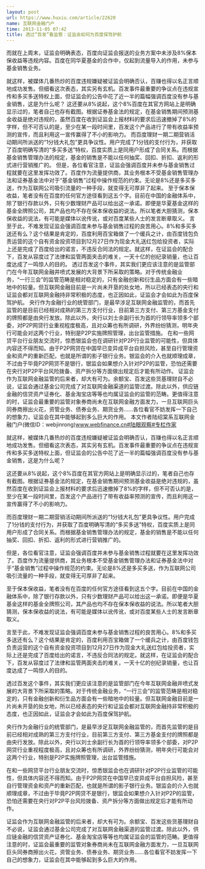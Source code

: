 ```yaml
---
layout: post
url: https://www.huxiu.com/article/22620
name: 互联网金融门户
time: 2013-11-05 07:42
title: 透过“百发”看监管：证监会如何为百度保驾护航
---
```

而就在上周末，证监会明确表态，百度向证监会报送的业务方案中未涉及8%保本保收益等违规内容。百度在同华夏基金的合作中，仅起到流量导入的作用，未参与基金销售业务。

就这样，被媒体几番热炒的百度违规嫌疑被证监会明确否认，百赚也得以名正言顺地成功发售。但细看这次表态，其实另有玄机。百发事件最重要的争议点在违规宣传和多买多送特权上面，但证监会的公告中花了近一半的篇幅强调百度没有参与基金销售，这是为什么呢？ 这还要从8%说起，这个8%百度在其官方网站上是明确显示过的，笔者自己也存有截图。根据证券基金法的规定，在基金销售期间预测基金收益是绝对违规的，虽然百度在收到证监会上报材料的要求后迅速撤掉了8%的字样，但不可否认的是，至少在某一段时间里，百发这个产品进行了带有收益率预测的宣传，而且利用这一宣传赢得了不小的影响力。 而百度理财一期二期营销活动期间所派送的“1分钱大礼包”更具争议性。用户完成了1分钱的支付行为，并获取了百度明确写清的“多买多送”特权，百度实质上是同用户形成了合同关系。而根据基金销售管理办法的规定，基金的销售是不能以任何抽奖、回扣、折扣、返利的形式进行营销推广的。 但是，各位看官注意，证监会强调百度并未参与基金销售过程就要在这里发挥功效了。百度作为流量提供商，其业务根本不受基金销售管理办法和证券基金法中对于“基金销售”过程中操作规范的约束。无论是8%还是多买多送，作为互联网公司吸引流量的一种手段，就变得无可厚非了起来。 至于保本保收益，笔者没有在百度的任何官方途径看到这五个字。目前在中国的金融体系中，除了银行存款以外，只有少数理财产品可以给出这一承诺。即便是华夏基金这样的基金全牌照公司，其产品也均不存在保本保收益的说法。所以笔者大胆猜测，保本保收益的说法，有可能是媒体以讹传讹，或对百度某些人士的发言断章取义。 言至于此，不难发现证监会强调百度未参与基金销售过程的良苦用心。8%和多买多送还有么？这个结果是肯定的，百度利用百宝箱做了一个缓兵之计，由百度钱包负责运营的这个自有资金投资项目到12月27日作为现金大礼送红包给投资者，实际上还是完成了百度给出的诺言，不违反合同法的规定。就这样，在证监会的配合下，百发从容度过了法律和监管两面夹击的难关，一天十亿的创纪录销量，也让百度达成了一鸣惊人的目的。 透过百发这个事件，其实我们更应该注意的是监管部门在今年互联网金融井喷式发展的大背景下所采取的策略。对于传统金融业务，“一行三会”的监管范畴是相对稳定的，只有金融创新和衍生品方面会有一些暗地中的较量。但互联网金融目前是一片尚未开垦的处女地，所以已经表态的央行和证监会都对互联网金融持非常积极的态度，也正因如此，证监会才会如此为百度保驾护航。 央行作为金融行业的统管部门，是最早涉足互联网金融监管的，而首先监管的是目前已经相对成熟的第三方支付行业，目前第三方支付、第三方基金支付的牌照都是由央行发放。除此以外，央行以刘士余副行长为首的行领导率领多个部委，对P2P网贷行业重视程度极高，且对众筹也有所调研，外界纷纷猜测，明年央行可能会对这两个行业，特别是P2P实施牌照管理，出台监管措施。 在和一些网贷平台行业朋友交流时，惊悉银监会也在调研针对P2P行业监管的可能性，但具体内容还不得而知。由于P2P网贷在中国早已变异成平台自担风险，甚至自行管理资金和资产的重新匹配，也就是所谓的影子银行业务。银监会的介入也就顺理成章，不过由于毕竟P2P网贷不是银行，银监会如果想介入针对P2P的监管，恐怕还需要在央行对P2P平台风险拨备、资产拆分等方面做出规定后才能有所动作。 证监会作为互联网金融监管的后来者，却大有可为。余额宝、百发这些货基理财自不必说，证监会通过基金公司完成了对互联网金融渠道的监管过渡。除此以外，供应链金融的信贷资产证券化、基金淘宝店等等也均属证监会的监管的范畴。更值得注意的时，证监会最重要的监管对象券商尚未在互联网金融方面发力，一旦互联网巨头同券商擦出火花，资管业务、债券业务、期货业务……各位看官不妨发挥一下自己的想象力，证监会在其中能够起到多么巨大的作用。 本文作者陆绍棠系互联网金融门户(微信ID：webjinrong)www.webfinance.cn#陆眼观察#专栏作家

就这样，被媒体几番热炒的百度违规嫌疑被证监会明确否认，百赚也得以名正言顺地成功发售。但细看这次表态，其实另有玄机。百发事件最重要的争议点在违规宣传和多买多送特权上面，但证监会的公告中花了近一半的篇幅强调百度没有参与基金销售，这是为什么呢？

这还要从8%说起，这个8%百度在其官方网站上是明确显示过的，笔者自己也存有截图。根据证券基金法的规定，在基金销售期间预测基金收益是绝对违规的，虽然百度在收到证监会上报材料的要求后迅速撤掉了8%的字样，但不可否认的是，至少在某一段时间里，百发这个产品进行了带有收益率预测的宣传，而且利用这一宣传赢得了不小的影响力。

而百度理财一期二期营销活动期间所派送的“1分钱大礼包”更具争议性。用户完成了1分钱的支付行为，并获取了百度明确写清的“多买多送”特权，百度实质上是同用户形成了合同关系。而根据基金销售管理办法的规定，基金的销售是不能以任何抽奖、回扣、折扣、返利的形式进行营销推广的。

但是，各位看官注意，证监会强调百度并未参与基金销售过程就要在这里发挥功效了。百度作为流量提供商，其业务根本不受基金销售管理办法和证券基金法中对于“基金销售”过程中操作规范的约束。无论是8%还是多买多送，作为互联网公司吸引流量的一种手段，就变得无可厚非了起来。

至于保本保收益，笔者没有在百度的任何官方途径看到这五个字。目前在中国的金融体系中，除了银行存款以外，只有少数理财产品可以给出这一承诺。即便是华夏基金这样的基金全牌照公司，其产品也均不存在保本保收益的说法。所以笔者大胆猜测，保本保收益的说法，有可能是媒体以讹传讹，或对百度某些人士的发言断章取义。

言至于此，不难发现证监会强调百度未参与基金销售过程的良苦用心。8%和多买多送还有么？这个结果是肯定的，百度利用百宝箱做了一个缓兵之计，由百度钱包负责运营的这个自有资金投资项目到12月27日作为现金大礼送红包给投资者，实际上还是完成了百度给出的诺言，不违反合同法的规定。就这样，在证监会的配合下，百发从容度过了法律和监管两面夹击的难关，一天十亿的创纪录销量，也让百度达成了一鸣惊人的目的。

透过百发这个事件，其实我们更应该注意的是监管部门在今年互联网金融井喷式发展的大背景下所采取的策略。对于传统金融业务，“一行三会”的监管范畴是相对稳定的，只有金融创新和衍生品方面会有一些暗地中的较量。但互联网金融目前是一片尚未开垦的处女地，所以已经表态的央行和证监会都对互联网金融持非常积极的态度，也正因如此，证监会才会如此为百度保驾护航。

央行作为金融行业的统管部门，是最早涉足互联网金融监管的，而首先监管的是目前已经相对成熟的第三方支付行业，目前第三方支付、第三方基金支付的牌照都是由央行发放。除此以外，央行以刘士余副行长为首的行领导率领多个部委，对P2P网贷行业重视程度极高，且对众筹也有所调研，外界纷纷猜测，明年央行可能会对这两个行业，特别是P2P实施牌照管理，出台监管措施。

在和一些网贷平台行业朋友交流时，惊悉银监会也在调研针对P2P行业监管的可能性，但具体内容还不得而知。由于P2P网贷在中国早已变异成平台自担风险，甚至自行管理资金和资产的重新匹配，也就是所谓的影子银行业务。银监会的介入也就顺理成章，不过由于毕竟P2P网贷不是银行，银监会如果想介入针对P2P的监管，恐怕还需要在央行对P2P平台风险拨备、资产拆分等方面做出规定后才能有所动作。

证监会作为互联网金融监管的后来者，却大有可为。余额宝、百发这些货基理财自不必说，证监会通过基金公司完成了对互联网金融渠道的监管过渡。除此以外，供应链金融的信贷资产证券化、基金淘宝店等等也均属证监会的监管的范畴。更值得注意的时，证监会最重要的监管对象券商尚未在互联网金融方面发力，一旦互联网巨头同券商擦出火花，资管业务、债券业务、期货业务……各位看官不妨发挥一下自己的想象力，证监会在其中能够起到多么巨大的作用。

